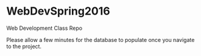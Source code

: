 # WebDevSpring2016
Web Development Class Repo

Please allow a few minutes for the database to populate once you navigate to the project.
